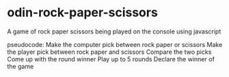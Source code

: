 # odin-rock-paper-scissors

A game of rock paper scissors being played on the console using javascript

pseudocode:
Make the computer pick between rock paper or scissors
Make the player pick between rock paper and scissors
Compare the two picks
Come up with the round winner
Play up to 5 rounds
Declare the winner of the game